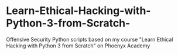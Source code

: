 # Learn-Ethical-Hacking-with-Python-3-from-Scratch-
Offensive Security Python scripts based on my course "Learn Ethical Hacking with Python 3 from Scratch" on Phoenyx Academy
